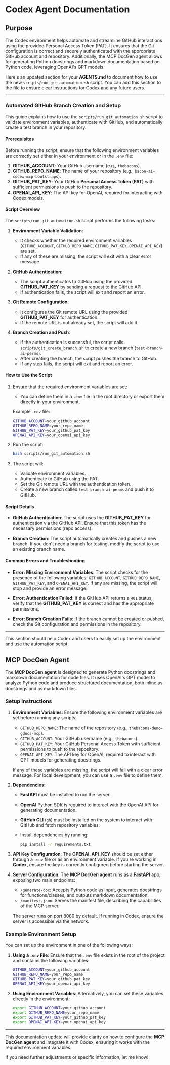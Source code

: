 
# Codex Agent Documentation

## Purpose

The Codex environment helps automate and streamline GitHub interactions using the provided Personal Access Token (PAT). It ensures that the Git configuration is correct and securely authenticated with the appropriate GitHub account and repository. Additionally, the MCP DocGen agent allows for generating Python docstrings and markdown documentation based on Python code, leveraging OpenAI's GPT models.

Here's an updated section for your **AGENTS.md** to document how to use the new `scripts/run_git_automation.sh` script. You can add this section to the file to ensure clear instructions for Codex and any future users.

---

### **Automated GitHub Branch Creation and Setup**

This guide explains how to use the `scripts/run_git_automation.sh` script to validate environment variables, authenticate with GitHub, and automatically create a test branch in your repository.

#### **Prerequisites**

Before running the script, ensure that the following environment variables are correctly set either in your environment or in the `.env` file:

1. **GITHUB\_ACCOUNT**: Your GitHub username (e.g., `thebacons`).
2. **GITHUB\_REPO\_NAME**: The name of your repository (e.g., `bacon-ai-codex-mcp-bootstraps`).
3. **GITHUB\_PAT\_KEY**: Your GitHub **Personal Access Token (PAT)** with sufficient permissions to push to the repository.
4. **OPENAI\_API\_KEY**: The API key for OpenAI, required for interacting with Codex models.

#### **Script Overview**

The `scripts/run_git_automation.sh` script performs the following tasks:

1. **Environment Variable Validation**:

   * It checks whether the required environment variables (`GITHUB_ACCOUNT`, `GITHUB_REPO_NAME`, `GITHUB_PAT_KEY`, `OPENAI_API_KEY`) are set.
   * If any of these are missing, the script will exit with a clear error message.

2. **GitHub Authentication**:

   * The script authenticates to GitHub using the provided **GITHUB\_PAT\_KEY** by sending a request to the GitHub API.
   * If authentication fails, the script will exit and report an error.

3. **Git Remote Configuration**:

   * It configures the Git remote URL using the provided **GITHUB\_PAT\_KEY** for authentication.
   * If the remote URL is not already set, the script will add it.

4. **Branch Creation and Push**:

   * If the authentication is successful, the script calls `scripts/git_create_branch.sh` to create a new branch (`test-branch-ai-perms`).
   * After creating the branch, the script pushes the branch to GitHub.
   * If any step fails, the script will exit and report an error.

#### **How to Use the Script**

1. Ensure that the required environment variables are set:

   * You can define them in a `.env` file in the root directory or export them directly in your environment.

   Example `.env` file:

   ```bash
   GITHUB_ACCOUNT=your_github_account
   GITHUB_REPO_NAME=your_repo_name
   GITHUB_PAT_KEY=your_github_pat_key
   OPENAI_API_KEY=your_openai_api_key
   ```

2. Run the script:

   ```bash
   bash scripts/run_git_automation.sh
   ```

3. The script will:

   * Validate environment variables.
   * Authenticate to GitHub using the PAT.
   * Set the Git remote URL with the authentication token.
   * Create a new branch called `test-branch-ai-perms` and push it to GitHub.

#### **Script Details**

* **GitHub Authentication**:
  The script uses the **GITHUB\_PAT\_KEY** for authentication via the GitHub API. Ensure that this token has the necessary permissions (repo access).

* **Branch Creation**:
  The script automatically creates and pushes a new branch. If you don't need a branch for testing, modify the script to use an existing branch name.

#### **Common Errors and Troubleshooting**

* **Error: Missing Environment Variables**:
  The script checks for the presence of the following variables: `GITHUB_ACCOUNT`, `GITHUB_REPO_NAME`, `GITHUB_PAT_KEY`, and `OPENAI_API_KEY`. If any are missing, the script will stop and provide an error message.

* **Error: Authentication Failed**:
  If the GitHub API returns a `401` status, verify that the **GITHUB\_PAT\_KEY** is correct and has the appropriate permissions.

* **Error: Branch Creation Fails**:
  If the branch cannot be created or pushed, check the Git configuration and permissions in the repository.

---

This section should help Codex and users to easily set up the environment and use the automation script.

## MCP DocGen Agent

The **MCP DocGen agent** is designed to generate Python docstrings and markdown documentation for code files. It uses OpenAI's GPT model to analyze Python code and produce structured documentation, both inline as docstrings and as markdown files.

### Setup Instructions

1. **Environment Variables**:
   Ensure the following environment variables are set before running any scripts:

   * `GITHUB_REPO_NAME`: The name of the repository (e.g., `thebacons-demo-gdocs-mcp`).
   * `GITHUB_ACCOUNT`: Your GitHub username (e.g., `thebacons`).
   * `GITHUB_PAT_KEY`: Your GitHub Personal Access Token with sufficient permissions to push to the repository.
   * `OPENAI_API_KEY`: The API key for OpenAI, required to interact with GPT models for generating docstrings.

   If any of these variables are missing, the script will fail with a clear error message. For local development, you can use a `.env` file to define them.

2. **Dependencies**:

   * **FastAPI** must be installed to run the server.
   * **OpenAI** Python SDK is required to interact with the OpenAI API for generating documentation.
   * **GitHub CLI** (`gh`) must be installed on the system to interact with GitHub and fetch repository variables.
   * Install dependencies by running:

     ```bash
     pip install -r requirements.txt
     ```

3. **API Key Configuration**:
   The **OPENAI\_API\_KEY** should be set either through a `.env` file or as an environment variable. If you're working in **Codex**, ensure the key is correctly configured before starting the server.

4. **Server Configuration**:
   The **MCP DocGen agent** runs as a **FastAPI** app, exposing two main endpoints:

   * `/generate-doc`: Accepts Python code as input, generates docstrings for functions/classes, and outputs markdown documentation.
   * `/manifest.json`: Serves the manifest file, describing the capabilities of the MCP server.

   The server runs on port 8080 by default. If running in Codex, ensure the server is accessible via the network.

### Example Environment Setup

You can set up the environment in one of the following ways:

1. **Using a `.env` File**:
   Ensure that the `.env` file exists in the root of the project and contains the following variables:

   ```bash
   GITHUB_ACCOUNT=your_github_account
   GITHUB_REPO_NAME=your_repo_name
   GITHUB_PAT_KEY=your_github_pat_key
   OPENAI_API_KEY=your_openai_api_key
   ```

2. **Using Environment Variables**:
   Alternatively, you can set these variables directly in the environment:

   ```bash
   export GITHUB_ACCOUNT=your_github_account
   export GITHUB_REPO_NAME=your_repo_name
   export GITHUB_PAT_KEY=your_github_pat_key
   export OPENAI_API_KEY=your_openai_api_key
   ```

---

This documentation update will provide clarity on how to configure the **MCP DocGen agent** and integrate it with Codex, ensuring it works with the required environment variables.

If you need further adjustments or specific information, let me know!
